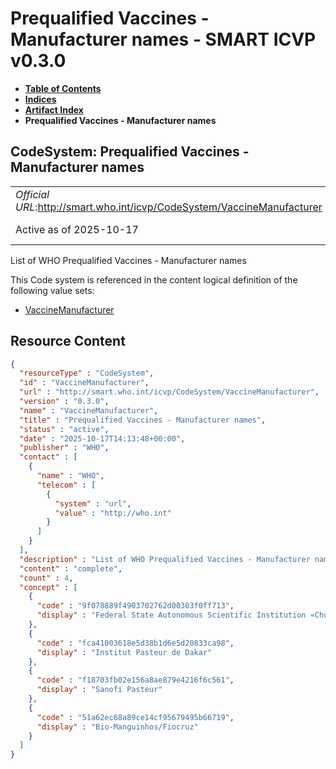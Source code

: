 # Prequalified Vaccines - Manufacturer names - SMART ICVP v0.3.0

* [**Table of Contents**](toc.md)
* [**Indices**](indices.md)
* [**Artifact Index**](artifacts.md)
* **Prequalified Vaccines - Manufacturer names**

## CodeSystem: Prequalified Vaccines - Manufacturer names 

| | |
| :--- | :--- |
| *Official URL*:http://smart.who.int/icvp/CodeSystem/VaccineManufacturer | *Version*:0.3.0 |
| Active as of 2025-10-17 | *Computable Name*:VaccineManufacturer |

 
List of WHO Prequalified Vaccines - Manufacturer names 

 This Code system is referenced in the content logical definition of the following value sets: 

* [VaccineManufacturer](ValueSet-VaccineManufacturer.md)



## Resource Content

```json
{
  "resourceType" : "CodeSystem",
  "id" : "VaccineManufacturer",
  "url" : "http://smart.who.int/icvp/CodeSystem/VaccineManufacturer",
  "version" : "0.3.0",
  "name" : "VaccineManufacturer",
  "title" : "Prequalified Vaccines - Manufacturer names",
  "status" : "active",
  "date" : "2025-10-17T14:13:48+00:00",
  "publisher" : "WHO",
  "contact" : [
    {
      "name" : "WHO",
      "telecom" : [
        {
          "system" : "url",
          "value" : "http://who.int"
        }
      ]
    }
  ],
  "description" : "List of WHO Prequalified Vaccines - Manufacturer names",
  "content" : "complete",
  "count" : 4,
  "concept" : [
    {
      "code" : "9f078889f4903702762d00303f0ff713",
      "display" : "Federal State Autonomous Scientific Institution «Chumakov Federal Scientific Center for Research & Development of Immune-And Biological Products», Russian Academy of Sciences"
    },
    {
      "code" : "fca41003618e5d38b1d6e5d20833ca98",
      "display" : "Institut Pasteur de Dakar"
    },
    {
      "code" : "f18703fb02e156a8ae879e4216f6c561",
      "display" : "Sanofi Pasteur"
    },
    {
      "code" : "51a62ec68a89ce14cf95679495b66719",
      "display" : "Bio-Manguinhos/Fiocruz"
    }
  ]
}

```
